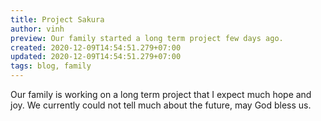 ```yaml
---
title: Project Sakura
author: vinh
preview: Our family started a long term project few days ago.
created: 2020-12-09T14:54:51.279+07:00
updated: 2020-12-09T14:54:51.279+07:00
tags: blog, family
---
```


Our family is working on a long term project that I expect much hope and joy. We currently could not tell much about the future, may God bless us.
